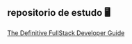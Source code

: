 
## repositorio de estudo 🖥


[The Definitive FullStack Developer Guide](https://github.com/Naioky/fullstack-guide-2022)
